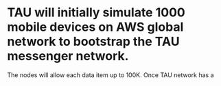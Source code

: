 # TAU will initially simulate 1000 mobile devices on AWS global network to bootstrap the TAU messenger network. 
The nodes will allow each data item up to 100K. Once TAU network has a
